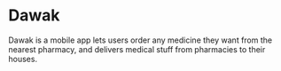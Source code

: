 # Dawak
Dawak is a mobile app lets users order any medicine they want from the nearest pharmacy, and delivers medical stuff from pharmacies to their houses.
